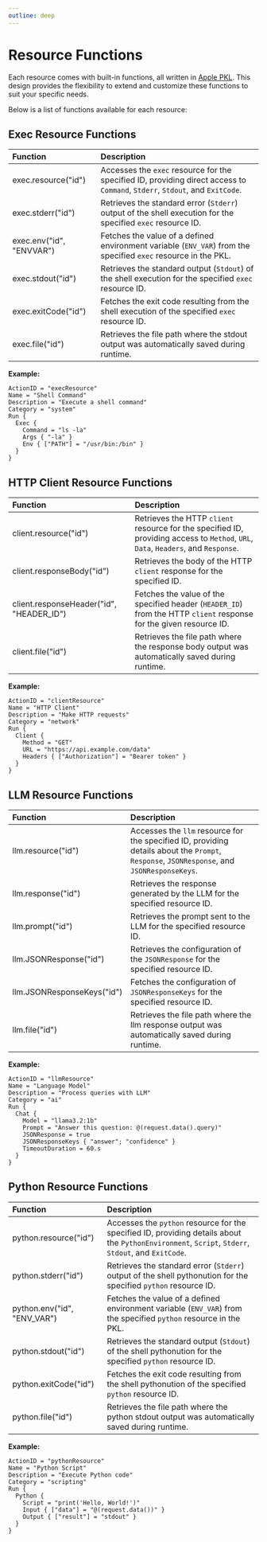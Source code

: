 ```yaml
---
outline: deep
---
```


# Resource Functions

Each resource comes with built-in functions, all written in [Apple PKL](https://pkl-lang.org). This design provides the
flexibility to extend and customize these functions to suit your specific needs.

Below is a list of functions available for each resource:

## Exec Resource Functions

| **Function**             | **Description**                                                                                                              |
|:-------------------------|:-----------------------------------------------------------------------------------------------------------------------------|
| exec.resource("id")      | Accesses the `exec` resource for the specified ID, providing direct access to `Command`, `Stderr`, `Stdout`, and `ExitCode`. |
| exec.stderr("id")        | Retrieves the standard error (`Stderr`) output of the shell execution for the specified `exec` resource ID.                  |
| exec.env("id", "ENVVAR") | Fetches the value of a defined environment variable (`ENV_VAR`) from the specified `exec` resource in the PKL.               |
| exec.stdout("id")        | Retrieves the standard output (`Stdout`) of the shell execution for the specified `exec` resource ID.                        |
| exec.exitCode("id")      | Fetches the exit code resulting from the shell execution of the specified `exec` resource ID.                                |
| exec.file("id")          | Retrieves the file path where the stdout output was automatically saved during runtime.                                      |

**Example:**
```apl
ActionID = "execResource"
Name = "Shell Command"
Description = "Execute a shell command"
Category = "system"
Run {
  Exec {
    Command = "ls -la"
    Args { "-la" }
    Env { ["PATH"] = "/usr/bin:/bin" }
  }
}
```

## HTTP Client Resource Functions

| **Function**                             | **Description**                                                                                                                    |
|:-----------------------------------------|:-----------------------------------------------------------------------------------------------------------------------------------|
| client.resource("id")                    | Retrieves the HTTP `client` resource for the specified ID, providing access to `Method`, `URL`, `Data`, `Headers`, and `Response`. |
| client.responseBody("id")                | Retrieves the body of the HTTP `client` response for the specified ID.                                                             |
| client.responseHeader("id", "HEADER_ID") | Fetches the value of the specified header (`HEADER_ID`) from the HTTP `client` response for the given resource ID.                 |
| client.file("id")                        | Retrieves the file path where the response body output was automatically saved during runtime.                                     |

**Example:**
```apl
ActionID = "clientResource"
Name = "HTTP Client"
Description = "Make HTTP requests"
Category = "network"
Run {
  Client {
    Method = "GET"
    URL = "https://api.example.com/data"
    Headers { ["Authorization"] = "Bearer token" }
  }
}
```

## LLM Resource Functions

| **Function**               | **Description**                                                                                                                             |
|:---------------------------|:--------------------------------------------------------------------------------------------------------------------------------------------|
| llm.resource("id")         | Accesses the `llm` resource for the specified ID, providing details about the `Prompt`, `Response`, `JSONResponse`, and `JSONResponseKeys`. |
| llm.response("id")         | Retrieves the response generated by the LLM for the specified resource ID.                                                                  |
| llm.prompt("id")           | Retrieves the prompt sent to the LLM for the specified resource ID.                                                                         |
| llm.JSONResponse("id")     | Retrieves the configuration of the `JSONResponse` for the specified resource ID.                                                            |
| llm.JSONResponseKeys("id") | Fetches the configuration of `JSONResponseKeys` for the specified resource ID.                                                              |
| llm.file("id")             | Retrieves the file path where the llm response output was automatically saved during runtime.                                               |

**Example:**
```apl
ActionID = "llmResource"
Name = "Language Model"
Description = "Process queries with LLM"
Category = "ai"
Run {
  Chat {
    Model = "llama3.2:1b"
    Prompt = "Answer this question: @(request.data().query)"
    JSONResponse = true
    JSONResponseKeys { "answer"; "confidence" }
    TimeoutDuration = 60.s
  }
}
```

## Python Resource Functions

| **Function**                | **Description**                                                                                                                                    |
|:----------------------------|:---------------------------------------------------------------------------------------------------------------------------------------------------|
| python.resource("id")       | Accesses the `python` resource for the specified ID, providing details about the `PythonEnvironment`, `Script`, `Stderr`, `Stdout`, and `ExitCode`. |
| python.stderr("id")         | Retrieves the standard error (`Stderr`) output of the shell pythonution for the specified `python` resource ID.                                    |
| python.env("id", "ENV_VAR") | Fetches the value of a defined environment variable (`ENV_VAR`) from the specified `python` resource in the PKL.                                   |
| python.stdout("id")         | Retrieves the standard output (`Stdout`) of the shell pythonution for the specified `python` resource ID.                                          |
| python.exitCode("id")       | Fetches the exit code resulting from the shell pythonution of the specified `python` resource ID.                                                  |
| python.file("id")           | Retrieves the file path where the python stdout output was automatically saved during runtime.                                                     |

**Example:**
```apl
ActionID = "pythonResource"
Name = "Python Script"
Description = "Execute Python code"
Category = "scripting"
Run {
  Python {
    Script = "print('Hello, World!')"
    Input { ["data"] = "@(request.data())" }
    Output { ["result"] = "stdout" }
  }
}
```
